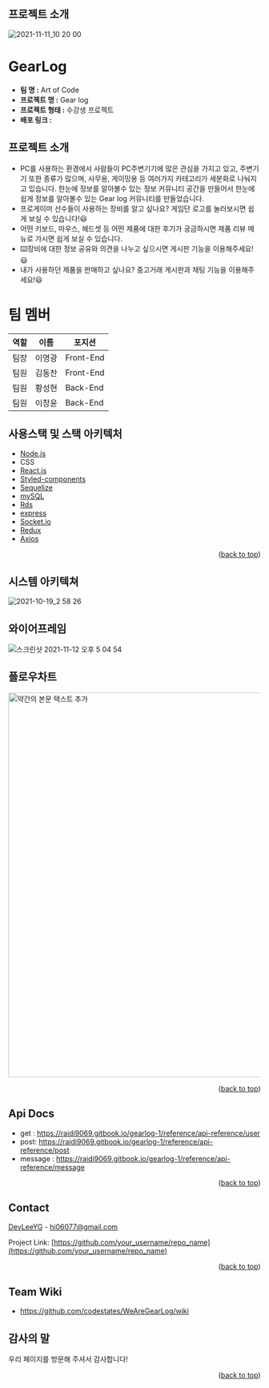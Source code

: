 ## 프로젝트 소개
![2021-11-11_10 20 00](https://user-images.githubusercontent.com/81807542/141426629-c69f7222-30fc-469c-95ad-aa6159a216a6.png)

# GearLog

- **팀 명 :** Art of Code
- **프로젝트 명 :** Gear log
- **프로젝트 형태 :** 수강생 프로젝트
- **배포 링크 :**
## 프로젝트 소개

- PC를 사용하는 환경에서 사람들이 PC주변기기에 많은 관심을 가지고 있고, 주변기기 또한 종류가 많으며, 사무용, 게이밍용 등 여러가지 카테고리가 세분화로 나눠지고 있습니다. 한눈에 정보를 알아볼수 있는 정보 커뮤니티 공간을 만들어서 한눈에 쉽게 정보를 알아볼수 있는 Gear log 커뮤니티를 만들었습니다.
- 프로게이머 선수들이 사용하는 장비를 알고 싶나요? 게임단 로고를 눌러보시면 쉽게 보실 수 있습니다!😃
- 어떤 키보드, 마우스, 헤드셋 등 어떤 제품에 대한 후기가 궁금하시면 제품 리뷰 메뉴로 가시면 쉽게 보실 수 있습니다.
- ⌨️장비에 대한 정보 공유와 의견을 나누고 싶으시면 게시판 기능을 이용해주세요!😃
- 내가 사용하던 제품을 판매하고 싶나요? 중고거래 게시판과 채팅 기능을 이용해주세요!😃

# 팀 멤버

|역할|이름|포지션|
|------|---|---|
|팀장|이영광|Front-End|
|팀원|김동찬|Front-End| 
|팀원|황성현|Back-End|
|팀원|이창윤|Back-End|








## 사용스택 및 스택 아키텍처

- [Node.js](https://nodejs.org/)
- CSS
- [React.js](https://reactjs.org/)
- [Styled-components](https://styled-components.com/)
- [Sequelize](https://sequelize.org/)
- [mySQL](https://www.mysql.com/)
- [Rds](https://aws.amazon.com/)
- [express](https://expressjs.com/ko/)
- [Socket.io](https://socket.io/)
- [Redux](https://ko.redux.js.org/)
- [Axios](https://www.axios.com/)





<p align="right">(<a href="#top">back to top</a>)</p>


## 시스템 아키텍쳐

![2021-10-19_2 58 26](https://user-images.githubusercontent.com/81807542/138013131-ee6160d7-a16a-4472-b017-f5b38866f08b.png)


## 와이어프레임
![스크린샷 2021-11-12 오후 5 04 54](https://user-images.githubusercontent.com/81807542/141432470-e7b73a52-9499-43dd-9371-f74e08bde722.png)


## 플로우차트
<img width="768" alt="약간의 본문 텍스트 추가" src="https://user-images.githubusercontent.com/81807542/138022705-37dd4b15-79f2-4c34-b713-442da6fdbcbb.png">


<p align="right">(<a href="#top">back to top</a>)</p>



<!-- LICENSE -->
## Api Docs

* get : https://raidi9069.gitbook.io/gearlog-1/reference/api-reference/user
* post: https://raidi9069.gitbook.io/gearlog-1/reference/api-reference/post
* message : https://raidi9069.gitbook.io/gearlog-1/reference/api-reference/message

<p align="right">(<a href="#top">back to top</a>)</p>



<!-- CONTACT -->
## Contact

[DevLeeYG](https://github.com/DevLeeYG) - hi06077@gmail.com

Project Link: [https://github.com/your_username/repo_name](https://github.com/your_username/repo_name)

<p align="right">(<a href="#top">back to top</a>)</p>

## Team Wiki

* https://github.com/codestates/WeAreGearLog/wiki



## 감사의 말

우리 페이지를 방문해 주셔서 감사합니다! 


<p align="right">(<a href="#top">back to top</a>)</p>

